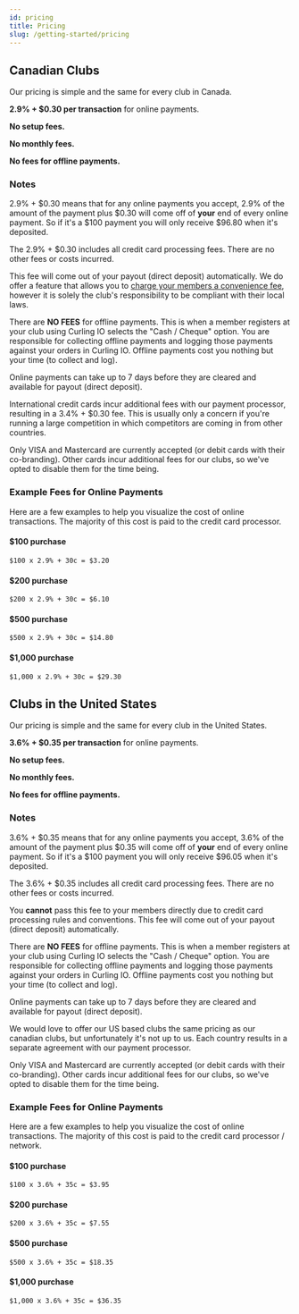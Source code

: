 ```yaml
---
id: pricing
title: Pricing
slug: /getting-started/pricing
---
```


## Canadian Clubs

Our pricing is simple and the same for every club in Canada.

**2.9% + $0.30 per transaction** for online payments.

**No setup fees.**

**No monthly fees.**

**No fees for offline payments.**

### Notes

2.9% + $0.30 means that for any online payments you accept, 2.9% of the amount of the payment plus $0.30 will come off of **your** end of every online payment.
So if it's a $100 payment you will only receive $96.80 when it's deposited.

The 2.9% + $0.30 includes all credit card processing fees. There are no other fees or costs incurred.

This fee will come out of your payout (direct deposit) automatically. We do offer a feature that allows you to [charge your members a convenience fee](/docs/club-management/settings#convenience-fee--surcharge), however it is solely the club's responsibility to be compliant with their local laws.

There are **NO FEES** for offline payments. This is when a member registers at your club using Curling IO selects the "Cash / Cheque" option. You are responsible for collecting offline payments and logging those payments against your orders in Curling IO. Offline payments cost you nothing but your time (to collect and log).

Online payments can take up to 7 days before they are cleared and available for payout (direct deposit).

International credit cards incur additional fees with our payment processor, resulting in a 3.4% + $0.30 fee. This is usually only a concern if you're running a large competition in which competitors are coming in from other countries.

Only VISA and Mastercard are currently accepted (or debit cards with their co-branding). Other cards incur additional fees for our clubs, so we've opted to disable them for the time being.

### Example Fees for Online Payments

Here are a few examples to help you visualize the cost of online transactions.
The majority of this cost is paid to the credit card processor.

#### $100 purchase

`$100 x 2.9% + 30c = $3.20`

#### $200 purchase

`$200 x 2.9% + 30c = $6.10`

#### $500 purchase

`$500 x 2.9% + 30c = $14.80`

#### $1,000 purchase

`$1,000 x 2.9% + 30c = $29.30`


## Clubs in the United States

Our pricing is simple and the same for every club in the United States.

**3.6% + $0.35 per transaction** for online payments.

**No setup fees.**

**No monthly fees.**

**No fees for offline payments.**

### Notes

3.6% + $0.35 means that for any online payments you accept, 3.6% of the amount of the payment plus $0.35 will come off of **your** end of every online payment.
So if it's a $100 payment you will only receive $96.05 when it's deposited.

The 3.6% + $0.35 includes all credit card processing fees. There are no other fees or costs incurred.

You **cannot** pass this fee to your members directly due to credit card processing rules and conventions. This fee will come out of your payout (direct deposit) automatically.

There are **NO FEES** for offline payments. This is when a member registers at your club using Curling IO selects the "Cash / Cheque" option. You are responsible for collecting offline payments and logging those payments against your orders in Curling IO. Offline payments cost you nothing but your time (to collect and log).

Online payments can take up to 7 days before they are cleared and available for payout (direct deposit).

We would love to offer our US based clubs the same pricing as our canadian clubs, but unfortunately it's not up to us. Each country results in a separate agreement with our payment processor.

Only VISA and Mastercard are currently accepted (or debit cards with their co-branding). Other cards incur additional fees for our clubs, so we've opted to disable them for the time being.

### Example Fees for Online Payments

Here are a few examples to help you visualize the cost of online transactions.
The majority of this cost is paid to the credit card processor / network.

#### $100 purchase

`$100 x 3.6% + 35c = $3.95`

#### $200 purchase

`$200 x 3.6% + 35c = $7.55`

#### $500 purchase

`$500 x 3.6% + 35c = $18.35`

#### $1,000 purchase

`$1,000 x 3.6% + 35c = $36.35`
